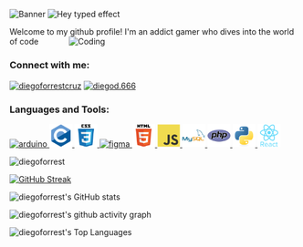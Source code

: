 ![Banner](https://mir-s3-cdn-cf.behance.net/project_modules/max_1200/81bb4b165684019.640b6038d133e.gif)
![Hey typed effect](https://readme-typing-svg.herokuapp.com?font=Poppins&weight=500&size=25&pause=1000&width=435&lines=Hey+there%2C+I'm+Diego+Cruz!+%F0%9F%91%8B)

Welcome to my github profile! I'm an addict gamer who dives into the world of code
<img align="right" alt="Coding" width="400" src="https://media.giphy.com/media/bGgsc5mWoryfgKBx1u/giphy.gif">



<h3 align="left">Connect with me:</h3>
<p align="left">
<a href="https://linkedin.com/in/diegoforrestcruz" target="blank"><img align="center" src="https://raw.githubusercontent.com/rahuldkjain/github-profile-readme-generator/master/src/images/icons/Social/linked-in-alt.svg" alt="diegoforrestcruz" height="30" width="40" /></a>
<a href="https://instagram.com/diegod.666" target="blank"><img align="center" src="https://raw.githubusercontent.com/rahuldkjain/github-profile-readme-generator/master/src/images/icons/Social/instagram.svg" alt="diegod.666" height="30" width="40" /></a>
</p>

<h3 align="left">Languages and Tools:</h3>
<p align="left"> <a href="https://www.arduino.cc/" target="_blank" rel="noreferrer"> <img src="https://cdn.worldvectorlogo.com/logos/arduino-1.svg" alt="arduino" width="40" height="40"/> </a> <a href="https://www.cprogramming.com/" target="_blank" rel="noreferrer"> <img src="https://raw.githubusercontent.com/devicons/devicon/master/icons/c/c-original.svg" alt="c" width="40" height="40"/> </a> <a href="https://www.w3schools.com/css/" target="_blank" rel="noreferrer"> <img src="https://raw.githubusercontent.com/devicons/devicon/master/icons/css3/css3-original-wordmark.svg" alt="css3" width="40" height="40"/> </a> <a href="https://www.figma.com/" target="_blank" rel="noreferrer"> <img src="https://www.vectorlogo.zone/logos/figma/figma-icon.svg" alt="figma" width="40" height="40"/> </a> <a href="https://www.w3.org/html/" target="_blank" rel="noreferrer"> <img src="https://raw.githubusercontent.com/devicons/devicon/master/icons/html5/html5-original-wordmark.svg" alt="html5" width="40" height="40"/> </a> <a href="https://developer.mozilla.org/en-US/docs/Web/JavaScript" target="_blank" rel="noreferrer"> <img src="https://raw.githubusercontent.com/devicons/devicon/master/icons/javascript/javascript-original.svg" alt="javascript" width="40" height="40"/> </a> <a href="https://www.mysql.com/" target="_blank" rel="noreferrer"> <img src="https://raw.githubusercontent.com/devicons/devicon/master/icons/mysql/mysql-original-wordmark.svg" alt="mysql" width="40" height="40"/> </a> <a href="https://www.php.net" target="_blank" rel="noreferrer"> <img src="https://raw.githubusercontent.com/devicons/devicon/master/icons/php/php-original.svg" alt="php" width="40" height="40"/> </a> <a href="https://www.python.org" target="_blank" rel="noreferrer"> <img src="https://raw.githubusercontent.com/devicons/devicon/master/icons/python/python-original.svg" alt="python" width="40" height="40"/> </a> <a href="https://reactjs.org/" target="_blank" rel="noreferrer"> <img src="https://raw.githubusercontent.com/devicons/devicon/master/icons/react/react-original-wordmark.svg" alt="react" width="40" height="40"/> </a> </p>  <p align="left"> <img src="https://komarev.com/ghpvc/?username=diegoforrest&label=Profile%20views&color=0e75b6&style=flat" alt="diegoforrest" /> </p>


[![GitHub Streak](https://streak-stats.demolab.com?user=diegoforrest&theme=tokyonight-duo&card_width=1080)](https://git.io/streak-stats)

![diegoforrest's GitHub stats](https://github-readme-stats.vercel.app/api?username=diegoforrest&show_icons=true&theme=tokyonight&card_width=1080)

![diegoforrest's github activity graph](https://github-readme-activity-graph.vercel.app/graph?username=diegoforrest&bg_color=000000&color=70a5fd&line=bf91f3&point=38bdae&area=true&hide_border=true)

![diegoforrest's Top Languages](https://github-readme-stats.vercel.app/api/top-langs/?username=diegoforrest&layout=compact&theme=tokyonight&card_width=1080)

